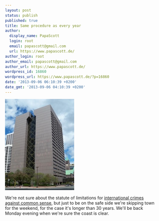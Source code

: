 ```yaml
---
layout: post
status: publish
published: true
title: Same procedure as every year
author:
  display_name: PapaScott
  login: root
  email: papascott@gmail.com
  url: https://www.papascott.de/
author_login: root
author_email: papascott@gmail.com
author_url: https://www.papascott.de/
wordpress_id: 16860
wordpress_url: https://www.papascott.de/?p=16860
date: '2013-09-06 06:10:39 +0200'
date_gmt: '2013-09-06 04:10:39 +0200'
---
```

<p><a href="/wordpress/wp-content/uploads/2012/09/Hennepin_County_Government_Center.jpg"><img src="/wordpress/wp-content/uploads/2012/09/Hennepin_County_Government_Center-228x300.jpg" alt="" title="Hennepin_County_Government_Center.jpg" width="228" height="300" class="size-medium wp-image-4822" /></a></p>
<p>We're not sure about the statute of limitations for <a href="/archives/2000/09/06/" title="Happy Anniversary to Us">international crimes against common sense</a>, but just to be on the safe side we're skipping town for the weekend, for the case it's longer than 30 years. We'll be back Monday evening when we're sure the coast is clear.</p>
